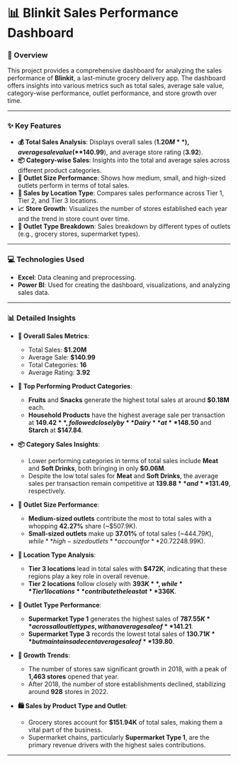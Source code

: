 # 📊 Blinkit Sales Performance Dashboard

### 📝 Overview

This project provides a comprehensive dashboard for analyzing the sales performance of **Blinkit**, a last-minute grocery delivery app. The dashboard offers insights into various metrics such as total sales, average sale value, category-wise performance, outlet performance, and store growth over time.

---

### ✨ Key Features

- **💰 Total Sales Analysis**: Displays overall sales (**$1.20M**), average sale value (**$140.99**), and average store rating (**3.92**).
- **📦 Category-wise Sales**: Insights into the total and average sales across different product categories.
- **🏢 Outlet Size Performance**: Shows how medium, small, and high-sized outlets perform in terms of total sales.
- **📍 Sales by Location Type**: Compares sales performance across Tier 1, Tier 2, and Tier 3 locations.
- **📈 Store Growth**: Visualizes the number of stores established each year and the trend in store count over time.
- **🏬 Outlet Type Breakdown**: Sales breakdown by different types of outlets (e.g., grocery stores, supermarket types).

---

### 💻 Technologies Used

- **Excel**: Data cleaning and preprocessing.
- **Power BI**: Used for creating the dashboard, visualizations, and analyzing sales data.

---

### 📊 Detailed Insights

- **💸 Overall Sales Metrics**:
  - Total Sales: **$1.20M**
  - Average Sale: **$140.99**
  - Total Categories: **16**
  - Average Rating: **3.92**

- **🏅 Top Performing Product Categories**:
  - **Fruits** and **Snacks** generate the highest total sales at around **$0.18M** each.
  - **Household Products** have the highest average sale per transaction at **$149.42**, followed closely by **Dairy** at **$148.50** and **Starch** at **$147.84**.

- **📦 Category Sales Insights**:
  - Lower performing categories in terms of total sales include **Meat** and **Soft Drinks**, both bringing in only **$0.06M**.
  - Despite the low total sales for **Meat** and **Soft Drinks**, the average sales per transaction remain competitive at **$139.88** and **$131.49**, respectively.

- **🏪 Outlet Size Performance**:
  - **Medium-sized outlets** contribute the most to total sales with a whopping **42.27%** share (~$507.9K).
  - **Small-sized outlets** make up **37.01%** of total sales (~$444.79K), while **high-sized outlets** account for **20.72%** (~$248.99K).

- **📍 Location Type Analysis**:
  - **Tier 3 locations** lead in total sales with **$472K**, indicating that these regions play a key role in overall revenue.
  - **Tier 2 locations** follow closely with **$393K**, while **Tier 1 locations** contribute the least at **$336K**.

- **🛒 Outlet Type Performance**:
  - **Supermarket Type 1** generates the highest sales of **$787.55K** across all outlet types, with an average sale of **$141.21**.
  - **Supermarket Type 3** records the lowest total sales of **$130.71K** but maintains a decent average sale of **$139.80**.

- **📅 Growth Trends**:
  - The number of stores saw significant growth in 2018, with a peak of **1,463 stores** opened that year.
  - After 2018, the number of store establishments declined, stabilizing around **928** stores in 2022.

- **🛍️ Sales by Product Type and Outlet**:
  - Grocery stores account for **$151.94K** of total sales, making them a vital part of the business.
  - Supermarket chains, particularly **Supermarket Type 1**, are the primary revenue drivers with the highest sales contributions.

---
